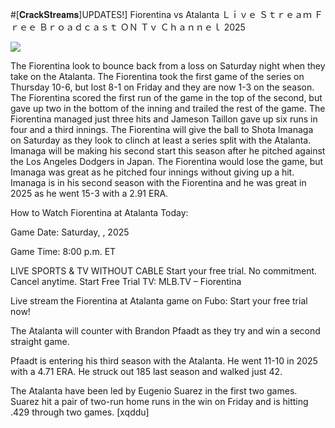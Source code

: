 #[𝐂𝐫𝐚𝐜𝐤𝐒𝐭𝐫𝐞𝐚𝐦𝐬]UPDATES!] Fiorentina vs Atalanta Ｌｉｖｅ Ｓｔｒｅａｍ Ｆｒｅｅ Ｂｒｏａｄｃａｓｔ ＯＮ Ｔｖ Ｃｈａｎｎｅｌ  2025  
  
  
[![](https://i.imgur.com/qSNzIqt.png)](https://movie.rssnews.media/JkUEuLYE.php)  
  
The Fiorentina look to bounce back from a loss on Saturday night when they take on the Atalanta. The Fiorentina took the first game of the series on Thursday 10-6, but lost 8-1 on Friday and they are now 1-3 on the season. The Fiorentina scored the first run of the game in the top of the second, but gave up two in the bottom of the inning and trailed the rest of the game. The Fiorentina managed just three hits and Jameson Taillon gave up six runs in four and a third innings. The Fiorentina will give the ball to Shota Imanaga on Saturday as they look to clinch at least a series split with the Atalanta. Imanaga will be making his second start this season after he pitched against the Los Angeles Dodgers in Japan. The Fiorentina would lose the game, but Imanaga was great as he pitched four innings without giving up a hit. Imanaga is in his second season with the Fiorentina and he was great in 2025 as he went 15-3 with a 2.91 ERA.

How to Watch Fiorentina at Atalanta Today:

Game Date: Saturday, , 2025

Game Time: 8:00 p.m. ET

LIVE SPORTS & TV WITHOUT CABLE
Start your free trial. No commitment. Cancel anytime.
Start Free Trial
TV: MLB.TV – Fiorentina

Live stream the Fiorentina at Atalanta game on Fubo: Start your free trial now!

The Atalanta will counter with Brandon Pfaadt as they try and win a second straight game.

Pfaadt is entering his third season with the Atalanta. He went 11-10 in 2025 with a 4.71 ERA. He struck out 185 last season and walked just 42.

The Atalanta have been led by Eugenio Suarez in the first two games. Suarez hit a pair of two-run home runs in the win on Friday and is hitting .429 through two games. [xqddu]